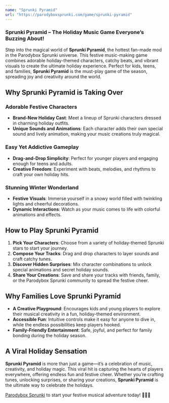 ```yaml
---
name: "Sprunki Pyramid"
url: "https://parodyboxsprunki.com/game/sprunki-pyramid"
---
```


### **Sprunki Pyramid** – The Holiday Music Game Everyone’s Buzzing About!  

Step into the magical world of **Sprunki Pyramid**, the hottest fan-made mod in the Parodybox Sprunki universe. This festive music-making game combines adorable holiday-themed characters, catchy beats, and vibrant visuals to create the ultimate holiday experience. Perfect for kids, teens, and families, **Sprunki Pyramid** is the must-play game of the season, spreading joy and creativity around the world.

## **Why Sprunki Pyramid is Taking Over**

### **Adorable Festive Characters**
- **Brand-New Holiday Cast**: Meet a lineup of Sprunki characters dressed in charming holiday outfits.  
- **Unique Sounds and Animations**: Each character adds their own special sound and lively animation, making your music creations truly magical.  

### **Easy Yet Addictive Gameplay**
- **Drag-and-Drop Simplicity**: Perfect for younger players and engaging enough for teens and adults.  
- **Creative Freedom**: Experiment with beats, melodies, and rhythms to craft your own holiday hits.  

### **Stunning Winter Wonderland**
- **Festive Visuals**: Immerse yourself in a snowy world filled with twinkling lights and cheerful decorations.  
- **Dynamic Interactions**: Watch as your music comes to life with colorful animations and effects.  

## **How to Play Sprunki Pyramid**

1. **Pick Your Characters**: Choose from a variety of holiday-themed Sprunki stars to start your journey.  
2. **Compose Your Tracks**: Drag and drop characters to layer sounds and craft catchy tunes.  
3. **Discover Hidden Surprises**: Mix character combinations to unlock special animations and secret holiday sounds.  
4. **Share Your Creations**: Save and share your tracks with friends, family, or the Parodybox Sprunki community to spread the festive cheer.  

## **Why Families Love Sprunki Pyramid**

- **A Creative Playground**: Encourages kids and young players to explore their musical creativity in a fun, holiday-themed environment.  
- **Accessible Fun**: Intuitive controls make it easy for anyone to dive in, while the endless possibilities keep players hooked.  
- **Family-Friendly Entertainment**: Safe, joyful, and perfect for family bonding during the holiday season.  

## **A Viral Holiday Sensation**

**Sprunki Pyramid** is more than just a game—it’s a celebration of music, creativity, and holiday magic. This viral hit is capturing the hearts of players everywhere, offering endless fun and festive cheer. Whether you’re crafting tunes, unlocking surprises, or sharing your creations, **Sprunki Pyramid** is the ultimate way to celebrate the holidays.

[Parodybox Sprunki](https://parodyboxsprunki.com/game/sprunki-pyramid) to start your festive musical adventure today! 🎄✨🎶
